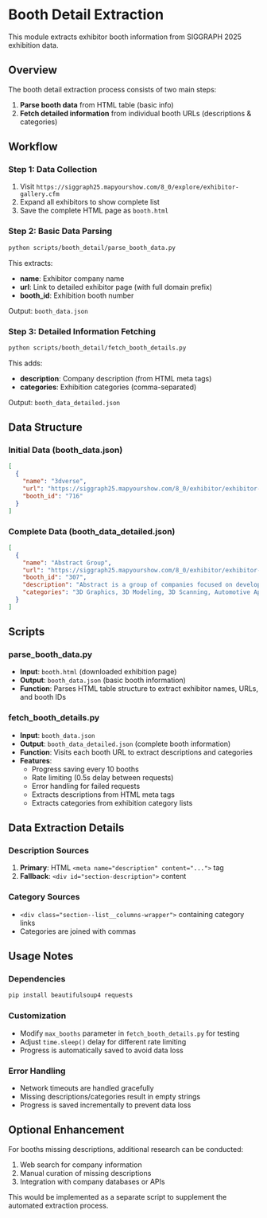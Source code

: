 # Booth Detail Extraction

This module extracts exhibitor booth information from SIGGRAPH 2025 exhibition data.

## Overview

The booth detail extraction process consists of two main steps:
1. **Parse booth data** from HTML table (basic info)
2. **Fetch detailed information** from individual booth URLs (descriptions & categories)

## Workflow

### Step 1: Data Collection
1. Visit `https://siggraph25.mapyourshow.com/8_0/explore/exhibitor-gallery.cfm`
2. Expand all exhibitors to show complete list
3. Save the complete HTML page as `booth.html`

### Step 2: Basic Data Parsing
```bash
python scripts/booth_detail/parse_booth_data.py
```

This extracts:
- **name**: Exhibitor company name
- **url**: Link to detailed exhibitor page (with full domain prefix)
- **booth_id**: Exhibition booth number

Output: `booth_data.json`

### Step 3: Detailed Information Fetching
```bash
python scripts/booth_detail/fetch_booth_details.py
```

This adds:
- **description**: Company description (from HTML meta tags)
- **categories**: Exhibition categories (comma-separated)

Output: `booth_data_detailed.json`

## Data Structure

### Initial Data (booth_data.json)
```json
[
  {
    "name": "3dverse",
    "url": "https://siggraph25.mapyourshow.com/8_0/exhibitor/exhibitor-details.cfm?exhid=504294",
    "booth_id": "716"
  }
]
```

### Complete Data (booth_data_detailed.json)
```json
[
  {
    "name": "Abstract Group",
    "url": "https://siggraph25.mapyourshow.com/8_0/exhibitor/exhibitor-details.cfm?exhid=1080",
    "booth_id": "307",
    "description": "Abstract is a group of companies focused on developing bleeding-edge 3D technology. Our tech enables a diverse range of clients to deliver their projects on time, with massive cost-saving and on top of all, having much more fun while they're doing it.",
    "categories": "3D Graphics, 3D Modeling, 3D Scanning, Automotive Applications, CAD/CAM/CAE/CIM, Game Engines, Online Network Services, Plug-ins for Software, Rendering & Modeling"
  }
]
```

## Scripts

### parse_booth_data.py
- **Input**: `booth.html` (downloaded exhibition page)
- **Output**: `booth_data.json` (basic booth information)
- **Function**: Parses HTML table structure to extract exhibitor names, URLs, and booth IDs

### fetch_booth_details.py
- **Input**: `booth_data.json`
- **Output**: `booth_data_detailed.json` (complete booth information)
- **Function**: Visits each booth URL to extract descriptions and categories
- **Features**:
  - Progress saving every 10 booths
  - Rate limiting (0.5s delay between requests)
  - Error handling for failed requests
  - Extracts descriptions from HTML meta tags
  - Extracts categories from exhibition category lists

## Data Extraction Details

### Description Sources
1. **Primary**: HTML `<meta name="description" content="...">` tag
2. **Fallback**: `<div id="section-description">` content

### Category Sources
- `<div class="section--list__columns-wrapper">` containing category links
- Categories are joined with commas

## Usage Notes

### Dependencies
```bash
pip install beautifulsoup4 requests
```

### Customization
- Modify `max_booths` parameter in `fetch_booth_details.py` for testing
- Adjust `time.sleep()` delay for different rate limiting
- Progress is automatically saved to avoid data loss

### Error Handling
- Network timeouts are handled gracefully
- Missing descriptions/categories result in empty strings
- Progress is saved incrementally to prevent data loss

## Optional Enhancement

For booths missing descriptions, additional research can be conducted:
1. Web search for company information
2. Manual curation of missing descriptions
3. Integration with company databases or APIs

This would be implemented as a separate script to supplement the automated extraction process.